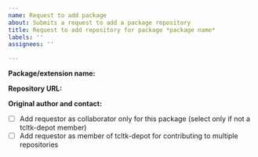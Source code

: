 ```yaml
---
name: Request to add package
about: Submits a request to add a package repository
title: Request to add repository for package *package name*
labels: ''
assignees: ''

---
```


**Package/extension name:** 

**Repository URL:**

**Original author and contact:**

- [ ] Add requestor as collaborator only for this package (select only if not a tcltk-depot member)
- [ ] Add requestor as member of tcltk-depot for contributing to multiple repositories
